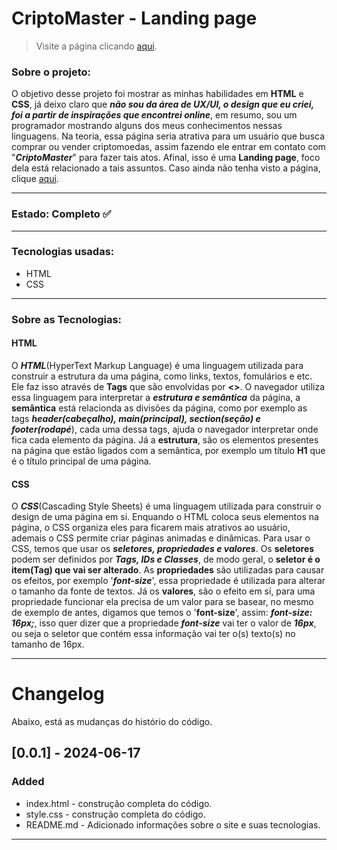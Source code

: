 <!-- Título -->
# CriptoMaster - Landing page

<!-- Link para página do projeto -->
> Visite a página clicando [aqui](https://matheus-reichemback-stang.github.io/criptomaster/).

### Sobre o projeto:
O objetivo desse projeto foi mostrar as minhas habilidades em **HTML** e **CSS**, já deixo claro que ***não sou da área de UX/UI, o design que eu criei, foi a partir de inspirações que encontrei online***, em resumo, sou um programador mostrando alguns dos meus conhecimentos nessas linguagens. Na teoria, essa página seria atrativa para um usuário que busca comprar ou vender criptomoedas, assim fazendo ele entrar em contato com "***CriptoMaster***" para fazer tais atos. Afinal, isso é uma **Landing page**, foco dela está relacionado a tais assuntos. Caso ainda não tenha visto a página, clique [aqui](https://matheus-reichemback-stang.github.io/criptomaster/).

---
<!-- Estado de desenvolvimento -->
 ### Estado: Completo ✅ 
***
 ### Tecnologias usadas:
 * HTML
 * CSS
---
### Sobre as Tecnologias:

#### HTML
O ***HTML***(HyperText Markup Language) é uma linguagem utilizada para construir a estrutura da uma página, como links, textos, fomulários e etc. Ele faz isso através de **Tags** que são envolvidas por **<>**. O navegador utiliza essa linguagem para interpretar a ***estrutura e semântica*** da página, a **semântica** está relacionda as divisões da página, como por exemplo as tags ***header(cabeçalho), main(principal), section(seção) e footer(rodapé***), cada uma dessa tags, ajuda o navegador interpretar onde fica cada elemento da página. Já a **estrutura**, são os elementos presentes na página que estão ligados com a semântica, por exemplo um título **H1** que é o título principal de uma página.

#### CSS
O ***CSS***(Cascading Style Sheets) é uma linguagem utilizada para construir o design de uma página em si. Enquando o HTML coloca seus elementos na página, o CSS organiza eles para ficarem mais atrativos ao usuário, ademais o CSS permite criar páginas animadas e dinâmicas. Para usar o CSS, temos que usar os ***seletores, propriedades e valores***. Os **seletores** podem ser definidos por ***Tags, IDs e Classes***, de modo geral, o **seletor é o item(Tag) que vai ser alterado**. As **propriedades** são utilizadas para causar os efeitos, por exemplo '***font-size***', essa propriedade é utilizada para alterar o tamanho da fonte de textos. Já os **valores**, são o efeito em sí, para uma propriedade funcionar ela precisa de um valor para se basear, no mesmo de exemplo de antes, digamos que temos o '**font-size**', assim: ***font-size: 16px;***, isso quer dizer que a propriedade ***font-size*** vai ter o valor de ***16px***, ou seja o seletor que contém essa informação vai ter o(s) texto(s) no tamanho de 16px.

---

# Changelog

Abaixo, está as mudanças do histório do código.

## [0.0.1] - 2024-06-17
### Added
- index.html - construção completa do código.
- style.css - construção completa do código.
- README.md - Adicionado informações sobre o site e suas tecnologias.
---
